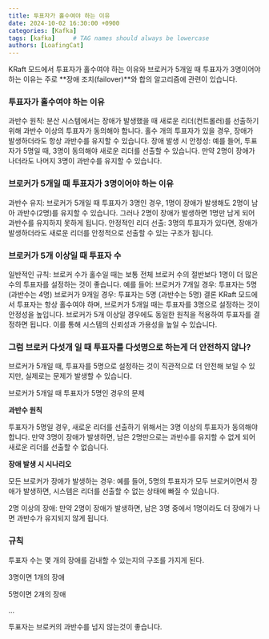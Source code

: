 ```yaml
---
title: 투표자가 홀수여야 하는 이유
date: 2024-10-02 16:30:00 +0900
categories: [Kafka]
tags: [kafka]     # TAG names should always be lowercase
authors: [LoafingCat]
---
```


KRaft 모드에서 투표자가 홀수여야 하는 이유와 브로커가 5개일 때 투표자가 3명이어야 하는 이유는 주로 **장애 조치(failover)**와 합의 알고리즘에 관련이 있습니다.

### 투표자가 홀수여야 하는 이유

과반수 원칙: 분산 시스템에서는 장애가 발생했을 때 새로운 리더(컨트롤러)를 선출하기 위해 과반수 이상의 투표자가 동의해야 합니다. 홀수 개의 투표자가 있을 경우, 장애가 발생하더라도 항상 과반수를 유지할 수 있습니다.
장애 발생 시 안정성: 예를 들어, 투표자가 5명일 때, 3명이 동의해야 새로운 리더를 선출할 수 있습니다. 만약 2명이 장애가 나더라도 나머지 3명이 과반수를 유지할 수 있습니다.

### 브로커가 5개일 때 투표자가 3명이어야 하는 이유
과반수 유지: 브로커가 5개일 때 투표자가 3명인 경우, 1명이 장애가 발생해도 2명이 남아 과반수(2명)를 유지할 수 있습니다. 그러나 2명이 장애가 발생하면 1명만 남게 되어 과반수를 유지하지 못하게 됩니다.
안정적인 리더 선출: 3명의 투표자가 있다면, 장애가 발생하더라도 새로운 리더를 안정적으로 선출할 수 있는 구조가 됩니다.

### 브로커가 5개 이상일 때 투표자 수
일반적인 규칙: 브로커 수가 홀수일 때는 보통 전체 브로커 수의 절반보다 1명이 더 많은 수의 투표자를 설정하는 것이 좋습니다. 예를 들어:
브로커가 7개일 경우: 투표자는 5명 (과반수는 4명)
브로커가 9개일 경우: 투표자는 5명 (과반수는 5명)
결론
KRaft 모드에서 투표자는 항상 홀수여야 하며, 브로커가 5개일 때는 투표자를 3명으로 설정하는 것이 안정성을 높입니다. 브로커가 5개 이상일 경우에도 동일한 원칙을 적용하여 투표자를 결정하면 됩니다. 이를 통해 시스템의 신뢰성과 가용성을 높일 수 있습니다.

### 그럼 브로커 다섯개 일 때 투표자를 다섯명으로 하는게 더 안전하지 않나?

브로커가 5개일 때, 투표자를 5명으로 설정하는 것이 직관적으로 더 안전해 보일 수 있지만, 실제로는 문제가 발생할 수 있습니다.

브로커가 5개일 때 투표자가 5명인 경우의 문제

**과반수 원칙**

투표자가 5명일 경우, 새로운 리더를 선출하기 위해서는 3명 이상의 투표자가 동의해야 합니다.
만약 3명이 장애가 발생하면, 남은 2명만으로는 과반수를 유지할 수 없게 되어 새로운 리더를 선출할 수 없습니다.

**장애 발생 시 시나리오**

모든 브로커가 장애가 발생하는 경우: 예를 들어, 5명의 투표자가 모두 브로커이면서 장애가 발생하면, 시스템은 리더를 선출할 수 없는 상태에 빠질 수 있습니다.

2명 이상의 장애: 만약 2명이 장애가 발생하면, 남은 3명 중에서 1명이라도 더 장애가 나면 과반수가 유지되지 않게 됩니다.

### 규칙

투표자 수는 몇 개의 장애를 감내할 수 있는지의 구조를 가지게 된다.

3명이면 1개의 장애

5명이면 2개의 장애

...

투표자는 브로커의 과반수를 넘지 않는것이 좋습니다.